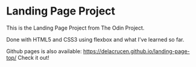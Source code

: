 # Landing Page Project

This is the Landing Page Project from The Odin Project.

Done with HTML5 and CSS3 using flexbox and what I've learned so far.

Github pages is also available:
https://delacrucen.github.io/landing-page-top/
Check it out!
